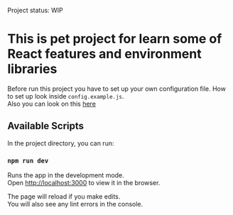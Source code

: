 Project status: WIP

# This is pet project for learn some of React features and environment libraries

Before run this project you have to set up your own configuration file. How to set up look inside `config.example.js`.<br>
Also you can look on this [here](https://path-to-start.herokuapp.com/)

## Available Scripts

In the project directory, you can run:

### `npm run dev`

Runs the app in the development mode.<br>
Open [http://localhost:3000](http://localhost:3000) to view it in the browser.

The page will reload if you make edits.<br>
You will also see any lint errors in the console.
